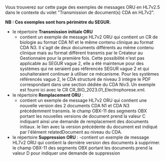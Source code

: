 Vous trouverez sur cette page des exemples de messages ORU en HL7v2.5 dans le contexte du volet "Transmission de document(s) CDA en HL7v2".

**NB : Ces exemples sont hors périmètre du SEGUR.**

- le répertoire **Transmission initiale ORU**
  - contient un exemple de message HL7v2 ORU qui contient un CR de biologie au format CDA N1 et le même contenu clinique au format CDA N3. Il s'agit de deux documents différents au même contenu clinique mais au format différent transmis par le Créateur au Gestionnaire pour la première fois. Cette possibilité n'est pas applicable au SEGUR vague 2, elle a été maintenue pour des systèmes qui ne seraient pas référencés SEGUR vague 2 et qui souhaiteraient continuer à utiliser ce mécanisme. Pour les systèmes référencés vague 2, le CDA structuré de niveau 3 intègre le PDF correspondant dans une section dédiée du CDA Niv3. Un exemple est fourni ici avec le CR CR_BIO_2023.01_Electrophorese.xml.
- le répertoire **Remplacement ORU** : 
  - contient un exemple de message HL7v2 ORU qui contient une nouvelle version des 2 documents CDA N1 et CDA N3 précédemment transmis. le champ OBX-11 des segments OBX portant les nouvelles versions de document prend la valeur C indiquant ainsi une demande de remplacement des documents initiaux. le lien avec la version précédente du document est indiqué par l'élément relatedDocument au niveau du CDA.
- le répertoire **Suppression ORU** : 
  -contient un exemple de message HL7v2 ORU qui contient la dernière version des documents à supprimer. le champ OBX-11 des segments OBX portant les documents prend la valeur D pour indiquer une demande de suppression
